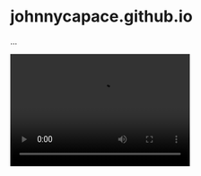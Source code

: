 # johnnycapace.github.io
...

<video src="video.mp4" width="320" height="200" controls preload></video>
